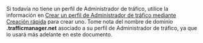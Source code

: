 Si todavía no tiene un perfil de Administrador de tráfico, utilice la información en [Crear un perfil de Administrador de tráfico mediante Creación rápida](../articles/traffic-manager/traffic-manager-manage-profiles.md) para crear uno. Tome nota del nombre de dominio **.trafficmanager.net** asociado a su perfil de Administrador de tráfico, ya que lo usará más adelante en este documento.

<!---HONumber=AcomDC_0413_2016-->